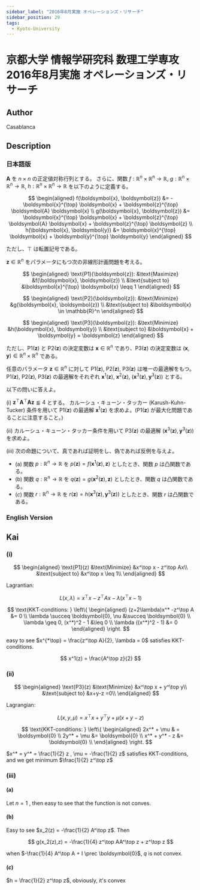 ```yaml
---
sidebar_label: "2016年8月実施 オペレーションズ・リサーチ"
sidebar_position: 29
tags:
  - Kyoto-University
---
```

# 京都大学 情報学研究科 数理工学専攻 2016年8月実施 オペレーションズ・リサーチ

## **Author**
Casablanca

## **Description**
### 日本語版
$\boldsymbol{A}$ を $n \times n$ の正定値対称行列とする。
さらに、関数 $f: \mathbb{R}^n \times \mathbb{R}^n \rightarrow \mathbb{R}$, $g: \mathbb{R}^n \times \mathbb{R}^n \rightarrow \mathbb{R}$, $h: \mathbb{R}^n \times \mathbb{R}^n \rightarrow \mathbb{R}$ を以下のように定義する。

$$
\begin{aligned}
f(\boldsymbol{x}, \boldsymbol{z}) &= - \boldsymbol{x}^{\top} \boldsymbol{x} + \boldsymbol{z}^{\top} \boldsymbol{A} \boldsymbol{x} \\
g(\boldsymbol{x}, \boldsymbol{z}) &=  \boldsymbol{x}^{\top} \boldsymbol{x} + \boldsymbol{z}^{\top} \boldsymbol{A} \boldsymbol{x} + \boldsymbol{z}^{\top} \boldsymbol{z} \\
h(\boldsymbol{x}, \boldsymbol{y}) &= \boldsymbol{x}^{\top} \boldsymbol{x} + \boldsymbol{y}^{\top} \boldsymbol{y}
\end{aligned}
$$

ただし、$\top$ は転置記号である。

$\boldsymbol{z} \in \mathbb{R}^n$ をパラメータにもつ次の非線形計画問題を考える。

$$
\begin{aligned}
\text{P1}(\boldsymbol{z}): &\text{Maximize} &f(\boldsymbol{x}, \boldsymbol{z}) \\
&\text{subject to} &\boldsymbol{x}^{\top} \boldsymbol{x} \leqq 1
\end{aligned}
$$

$$
\begin{aligned}
\text{P2}(\boldsymbol{z}): &\text{Minimize} &g(\boldsymbol{x}, \boldsymbol{z}) \\
&\text{subject to} &\boldsymbol{x} \in \mathbb{R}^n
\end{aligned}
$$

$$
\begin{aligned}
\text{P3}(\boldsymbol{z}): &\text{Minimize} &h(\boldsymbol{x}, \boldsymbol{y}) \\
&\text{subject to} &\boldsymbol{x} + \boldsymbol{y} = \boldsymbol{z}
\end{aligned}
$$

ただし、$\text{P1}(\boldsymbol{z})$ と $\text{P2}(\boldsymbol{z})$ の決定変数は $\boldsymbol{x} \in \mathbb{R}^n$ であり、$\text{P3}(\boldsymbol{z})$ の決定変数は $(\boldsymbol{x}, \boldsymbol{y}) \in \mathbb{R}^n \times \mathbb{R}^n$ である。

任意のパラメータ $\boldsymbol{z} \in \mathbb{R}^n$ に対して $\text{P1}(\boldsymbol{z})$, $\text{P2}(\boldsymbol{z})$, $\text{P3}(\boldsymbol{z})$ は唯一の最適解をもつ。
$\text{P1}(\boldsymbol{z})$, $\text{P2}(\boldsymbol{z})$, $\text{P3}(\boldsymbol{z})$ の最適解をそれぞれ $\boldsymbol{x}^1(\boldsymbol{z})$, $\boldsymbol{x}^2(\boldsymbol{z})$, $(\boldsymbol{x}^3(\boldsymbol{z}), \boldsymbol{y}^3(\boldsymbol{z}))$ とする。

以下の問いに答えよ。

(i) $\boldsymbol{z}^\top \boldsymbol{A}^{\top} \boldsymbol{A} \boldsymbol{z} \leqq 4$ とする。
カルーシュ・キューン・タッカー (Karush-Kuhn-Tucker) 条件を用いて $\text{P1}(\boldsymbol{z})$ の最適解 $\boldsymbol{x}^1(\boldsymbol{z})$ を求めよ。($\text{P1}(\boldsymbol{z})$ が最大化問題であることに注意すること。)

(ii) カルーシュ・キューン・タッカー条件を用いて $\text{P3}(\boldsymbol{z})$ の最適解 $(\boldsymbol{x}^3(\boldsymbol{z}), \boldsymbol{y}^3(\boldsymbol{z}))$ を求めよ。

(iii) 次の命題について、真であれば証明をし、偽であれば反例を与えよ。

- (a) 関数 $p : \mathbb{R}^n \rightarrow \mathbb{R}$ を $p(\boldsymbol{z}) = f(\boldsymbol{x}^1(\boldsymbol{z}), \boldsymbol{z})$ としたとき、関数 $p$ は凸関数である。
- (b) 関数 $q : \mathbb{R}^n \rightarrow \mathbb{R}$ を $q(\boldsymbol{z}) = g(\boldsymbol{x}^2(\boldsymbol{z}), \boldsymbol{z})$ としたとき、関数 $q$ は凸関数である。
- $(c)$  関数 $r : \mathbb{R}^n \rightarrow \mathbb{R}$ を $r(\boldsymbol{z}) = h(\boldsymbol{x}^3(\boldsymbol{z}), \boldsymbol{y}^3(\boldsymbol{z}))$ としたとき、関数 $r$ は凸関数である。

### English Version

## **Kai**
### (i)

$$
\begin{aligned}
\text{P1}(z) &\text{Minimize} &x^\top x - z^\top Ax\\
&\text{subject to} &x^\top x \leq 1\\
\end{aligned}
$$

Lagrantian:

$$
L(x, \lambda) = x^\top x - z^\top Ax - \lambda (x^\top x  -1)
$$

$$
\text{KKT-conditions: } \left\{
\begin{aligned}
(z+2\lambda)x^* -z^\top A &= 0 \\
\lambda   \succeq \boldsymbol{0}, \nu &\succeq \boldsymbol{0} \\
 \lambda \geq 0, (x^*)^2 - 1 &\leq 0 \\
\lambda ((x^*)^2 - 1) &= 0
\end{aligned}
\right.
$$

easy to see $x^{*\top} = \frac{z^\top A}{2}, \lambda = 0$ satisfies KKT-conditions.

$$
x^1(z) = \frac{A^\top z}{2}
$$

### (ii)

$$
\begin{aligned}
\text{P3}(z) &\text{Minimize} &x^\top x + y^\top y\\
&\text{subject to}  &x+y-z =0\\
\end{aligned}
$$

Lagrangian:

$$
L(x,y,\mu) = x^\top x + y^\top y + \mu (x+y - z)
$$

$$
\text{KKT-conditions: } \left\{
\begin{aligned}
2x^* + \mu & = \boldsymbol{0} \\
2y^* + \mu &=  \boldsymbol{0} \\
x^* + y^* - z &= \boldsymbol{0} \\
\end{aligned}
\right.
$$

$x^* = y^* = \frac{1}{2} z , \mu = -\frac{1}{2} z$ satisfies KKT-conditions, and we get minimum $\frac{1}{2} z^\top z$

### (iii)
#### (a)
Let $n = 1$ , then easy to see that the function is not conves.

#### (b)
Easy to see $x_2(z) = -\frac{1}{2} A^\top z$. Then

$$
g(x_2(z),z) = -\frac{1}{4} z^\top AA^\top z + z^\top z
$$

when $-\frac{1}{4} A^\top A + I \prec \boldsymbol{0}$, $q$ is not convex.

#### $(c)$
$h = \frac{1}{2} z^\top z$, obviously, it's convex
